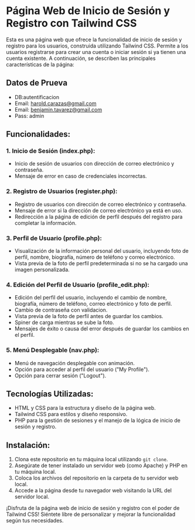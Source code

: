 # Página Web de Inicio de Sesión y Registro con Tailwind CSS

Esta es una página web que ofrece la funcionalidad de inicio de sesión y registro para los usuarios, construida utilizando Tailwind CSS. Permite a los usuarios registrarse para crear una cuenta o iniciar sesión si ya tienen una cuenta existente. A continuación, se describen las principales características de la página:

## Datos de Prueva
- DB:autentificacion
- Email: harold.carazas@gmail.com
- Email: benjamin.tavarez@gmail.com
- Pass: admin 

## Funcionalidades:

### 1. Inicio de Sesión (index.php):

- Inicio de sesión de usuarios con dirección de correo electrónico y contraseña.
- Mensaje de error en caso de credenciales incorrectas.

### 2. Registro de Usuarios (register.php):

- Registro de usuarios con dirección de correo electrónico y contraseña.
- Mensaje de error si la dirección de correo electrónico ya está en uso.
- Redirección a la página de edición de perfil después del registro para completar la información.

### 3. Perfil de Usuario (profile.php):

- Visualización de la información personal del usuario, incluyendo foto de perfil, nombre, biografía, número de teléfono y correo electrónico.
- Vista previa de la foto de perfil predeterminada si no se ha cargado una imagen personalizada.

### 4. Edición del Perfil de Usuario (profile_edit.php):

- Edición del perfil del usuario, incluyendo el cambio de nombre, biografía, número de teléfono, correo electrónico y foto de perfil.
- Cambio de contraseña con validacion.
- Vista previa de la foto de perfil antes de guardar los cambios.
- Spiner de carga mientras se sube la foto.
- Mensajes de éxito o causa del error después de guardar los cambios en el perfil.

### 5. Menú Desplegable (nav.php):

- Menú de navegación desplegable con animación.
- Opción para acceder al perfil del usuario ("My Profile").
- Opción para cerrar sesión ("Logout").

## Tecnologías Utilizadas:

- HTML y CSS para la estructura y diseño de la página web.
- Tailwind CSS para estilos y diseño responsivo.
- PHP para la gestión de sesiones y el manejo de la lógica de inicio de sesión y registro.

## Instalación:

1. Clona este repositorio en tu máquina local utilizando `git clone`.
2. Asegúrate de tener instalado un servidor web (como Apache) y PHP en tu máquina local.
3. Coloca los archivos del repositorio en la carpeta de tu servidor web local.
4. Accede a la página desde tu navegador web visitando la URL del servidor local.

¡Disfruta de la página web de inicio de sesión y registro con el poder de Tailwind CSS! Siéntete libre de personalizar y mejorar la funcionalidad según tus necesidades.